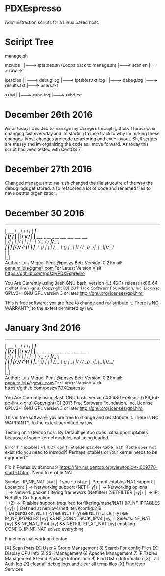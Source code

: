 # PDXEspresso
Administrastion scripts for a Linux based host.

# Sciript Tree
manage.sh
  
include
    |
    |---> iptables.sh (Loops back to manage.sh)
    |---> scan.sh
    |---> raw
           -> 

iptables
    |
    |---> debug.log
    |---> iptables.txt
log
    |
    |---> debug.log
    |---> results.txt
    |---> users.txt
   
sshd
    |
    |---> sshd.log
    |---> sshd.txt

# December 26th 2016
As of today I decided to manage my changes through github. 
The script is changing fast everyday and im starting to lose track to why im making these changes.
Most changes are code refactoring and code layout. Shell scripts are messy and im organizing the code as I move forward. 
As today this script has been tested with CentOS 7 . 

# December 27th 2016
Changed manage.sh to main.sh
changed the file strucutre of the way the debug logs get stored. also refacored a lot of code and renamed files to have bettter organization. 

# December 30 2016
 _________________________
| ___ \  _  \ \ / / |  ___|                                  
| |_/ / | | |\ V /  | |__ ___ _ __  _ __ ___  ___ ___  ___   
|  __/| | | |/   \  |  __/ __| '_ \| '__/ _ \/ __/ __|/ _ \  
| |   | |/ // /^\ \ | |__\__ \ |_) | | |  __/\__ \__ \ (_) | 
\_|   |___/ \/   \/ \____/___/ .__/|_|  \___||___/___/\___/  
                             | |                             
                             |_|                          
Author: Luis Miguel Pena @poszy
Beta Version: 0.2
Email: pena.m.luis@gmail.com
For Latest Version Visit https://github.com/poszy/PDXEspresso

You Are Currently using Bash GNU bash, version 4.2.46(1)-release (x86_64-redhat-linux-gnu)
Copyright (C) 2011 Free Software Foundation, Inc.
License GPLv3+: GNU GPL version 3 or later <http://gnu.org/licenses/gpl.html>

This is free software; you are free to change and redistribute it.
There is NO WARRANTY, to the extent permitted by law.

# January 3nd 2016
______________   __  _____                                   
| ___ \  _  \ \ / / |  ___|                                  
| |_/ / | | |\ V /  | |__ ___ _ __  _ __ ___  ___ ___  ___   
|  __/| | | |/   \  |  __/ __| '_ \| '__/ _ \/ __/ __|/ _ \  
| |   | |/ // /^\ \ | |__\__ \ |_) | | |  __/\__ \__ \ (_) | 
\_|   |___/ \/   \/ \____/___/ .__/|_|  \___||___/___/\___/  
                             | |                             
                             |_|                          
Author: Luis Miguel Pena @poszy
Beta Version: 0.2
Email: pena.m.luis@gmail.com
For Latest Version Visit https://github.com/poszy/PDXEspresso

You Are Currently using Bash GNU bash, version 4.3.48(1)-release (x86_64-pc-linux-gnu)
Copyright (C) 2013 Free Software Foundation, Inc.
License GPLv3+: GNU GPL version 3 or later <http://gnu.org/licenses/gpl.html>

This is free software; you are free to change and redistribute it.
There is NO WARRANTY, to the extent permitted by law.


Testing on a Gentoo host. 
By Default gentoo does not support iptables because of some kernel modules not being loaded. 

Error 1: " iptables v1.4.21: can't initialize iptables table `nat': Table does not exist (do you need to insmod?)
Perhaps iptables or your kernel needs to be upgraded." 

Fix 1: Posted by acmondor https://forums.gentoo.org/viewtopic-t-1009770-start-0.html . Need to enable NAT

Symbol: IP_NF_NAT [=y] 
  │ Type  : tristate 
  │ Prompt: iptables NAT support 
  │   Location: 
  │     -> Networking support (NET [=y]) 
  │       -> Networking options            
  │         -> Network packet filtering framework (Netfilter) (NETFILTER [=y]) 
  │           -> IP: Netfilter Configuration                                                            
  │ (2)         -> IP tables support (required for filtering/masq/NAT) (IP_NF_IPTABLES [=y]) 
  │   Defined at net/ipv4/netfilter/Kconfig:219                                                                      
  │   Depends on: NET [=y] && INET [=y] && NETFILTER [=y] && IP_NF_IPTABLES [=y] && NF_CONNTRACK_IPV4 [=y] 
  │   Selects: NF_NAT [=y] && NF_NAT_IPV4 [=y] && NETFILTER_XT_NAT [=y]
  enabling CONFIG_IP_NF_NAT solved everything 

  Functions that work on Gentoo

[X]  Scan Ports
[X]  User & Group Management
3)  Search For config Files
[X]  Display CPU Info
5)  SSH Management
6)  Apache Management
7)  IP Tables Management
8)  Find Package Information
9)  Find Distro Information
[X] Tail Auth log
[X] clear all debug logs and clear all temp files
[X] Find/Stop Services 
